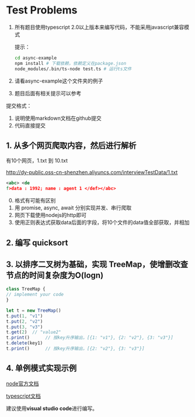# Test Problems

1. 所有题目使用typescript 2.0以上版本来编写代码，不能采用javascript兼容模式

    提示：

    ```sh
    cd async-example
    npm install # 下载依赖，依赖定义在package.json
    node_modules/.bin/ts-node test.ts # 运行ts文件
    ```

2. 请看async-example这个文件夹的例子
3. 题目后面有相关提示可以参考

提交格式：

1. 说明使用markdown文档在github提交
2. 代码直接提交

## 1. 从多个网页爬取内容，然后进行解析

有10个网页，1.txt 到 10.txt

http://dy-public.oss-cn-shenzhen.aliyuncs.com/interviewTestData/1.txt

```xml
<abc> <de
f>data : 1992; name : agent 1 </def></abc>
```

0. 格式有可能有区别
1. 用 promise, async, await 分别实现并发、串行爬取
2. 网页下载使用nodejs的http即可
3. 使用正则表达式获取data后面的字段，将10个文件的data值全部获取，并相加

## 2. 编写 quicksort

## 3. 以排序二叉树为基础，实现 TreeMap，使增删改查节点的时间复杂度为O(logn)
```javascript
class TreeMap {
// implement your code
}

let t = new TreeMap()
t.put(1, "v1")
t.put(2, "v2")
t.put(3, "v3")
t.get(2)  // "value2"
t.print()      // 按key升序输出，[{1: "v1"}, {2: "v2"}, {3: "v3"}]
t.delete(key1)
t.print()      // 按key升序输出，[{2: "v2"}, {3: "v3"}]
```

## 4. 单例模式实现示例



[node官方文档](https://nodejs.org/en/)

[typescript文档](https://www.tslang.cn/)

建议使用**visual studio code**进行编写。
